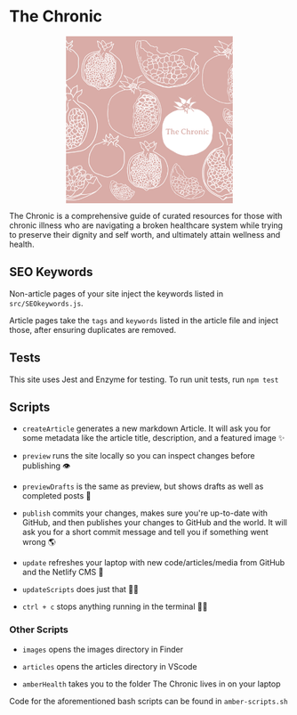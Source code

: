 # The Chronic

<img src="./static/img/og-image.jpg" width="300" style="display: block; margin: auto;" />

The Chronic is a comprehensive guide of curated resources for those with chronic illness who are navigating a broken healthcare system while trying to preserve their dignity and self worth, and ultimately attain wellness and health. 

## SEO Keywords

Non-article pages of your site inject the keywords listed in `src/SEOkeywords.js`. 

Article pages take the `tags` and `keywords` listed in the article file and inject those, after ensuring duplicates are removed. 

## Tests

This site uses Jest and Enzyme for testing. To run unit tests, run `npm test`

## Scripts

- `createArticle` generates a new markdown Article. It will ask you for some metadata like the article title, description, and a featured image ✨

- `preview` runs the site locally so you can inspect changes before publishing 👁️

- `previewDrafts` is the same as preview, but shows drafts as well as completed posts 👀

- `publish` commits your changes, makes sure you're up-to-date with GitHub, and then publishes your changes to GitHub and the world. It will ask you for a short commit message and tell you if something went wrong 🌎

- `update` refreshes your laptop with new code/articles/media from GitHub and the Netlify CMS 🧙

- `updateScripts` does just that 🧙‍♂️

- `ctrl + c` stops anything running in the terminal 🙅‍♀️

### Other Scripts

- `images` opens the images directory in Finder

- `articles` opens the articles directory in VScode

- `amberHealth` takes you to the folder The Chronic lives in on your laptop

Code for the aforementioned bash scripts can be found in `amber-scripts.sh`
